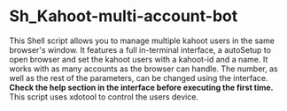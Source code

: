 # Sh_Kahoot-multi-account-bot

This Shell script allows you to manage multiple kahoot users in the same browser's window.
It features a full in-terminal interface, a autoSetup to open browser and set the kahoot users with a kahoot-id and a name.
It works with as many accounts as the browser can handle. The number, as well as the rest of the parameters, can be changed using the interface.
**Check the help section in the interface before executing the first time.**
This script uses xdotool to control the users device.
